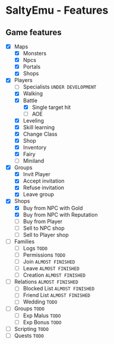 # SaltyEmu - Features

## Game features
- [x] Maps
	- [x] Monsters
	- [x] Npcs
	- [x] Portals
	- [x] Shops
- [x] Players
	- [ ] Specialists `UNDER DEVELOPMENT`
	- [x] Walking
	- [x] Battle
	  - [x] Single target hit
	  - [ ] AOE
	- [x] Leveling
	- [x] Skill learning
	- [x] Change Class
	- [x] Shop
	- [x] Inventory
	- [x] Fairy
	- [ ] Miniland
- [x] Groups
	- [x] Invit Player
	- [x] Accept invitation
	- [x] Refuse invitation
	- [x] Leave group
- [x] Shops
	- [x] Buy from NPC with Gold
	- [x] Buy from NPC with Reputation
	- [ ] Buy from Player
	- [ ] Sell to NPC shop
	- [ ] Sell to Player shop
- [ ] Families
	- [ ] Logs `TODO`
	- [ ] Permissions `TODO`
	- [ ] Join `ALMOST FINISHED`
	- [ ] Leave `ALMOST FINISHED`
	- [ ] Creation `ALMOST FINISHED`
- [ ] Relations `ALMOST FINISHED`
	- [ ] Blocked List `ALMOST FINISHED`
	- [ ] Friend List `ALMOST FINISHED`
	- [ ] Wedding `TODO`
- [ ] Groups `TODO`
	- [ ] Exp Malus `TODO`
	- [ ] Exp Bonus `TODO`
- [ ] Scripting `TODO`
- [ ] Quests `TODO`
